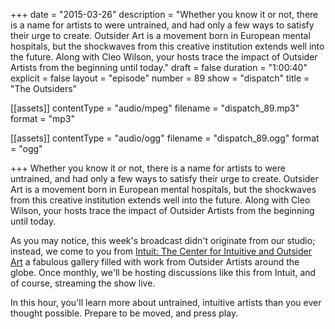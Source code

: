 +++
date = "2015-03-26"
description = "Whether you know it or not, there is a name for artists to were untrained, and had only a few ways to satisfy their urge to create. Outsider Art is a movement born in European mental hospitals, but the shockwaves from this creative institution extends well into the future. Along with Cleo Wilson, your hosts trace the impact of Outsider Artists from the beginning until today."
draft = false
duration = "1:00:40"
explicit = false
layout = "episode"
number = 89
show = "dispatch"
title = "The Outsiders"

[[assets]]
  contentType = "audio/mpeg"
  filename = "dispatch_89.mp3"
  format = "mp3"

[[assets]]
  contentType = "audio/ogg"
  filename = "dispatch_89.ogg"
  format = "ogg"

+++
Whether you know it or not, there is a name for artists to were untrained, and had only a few ways to satisfy their urge to create. Outsider Art is a movement born in European mental hospitals, but the shockwaves from this creative institution extends well into the future. Along with Cleo Wilson, your hosts trace the impact of Outsider Artists from the beginning until today.

As you may notice, this week's broadcast didn't originate from our studio; instead, we come to you from [Intuit: The Center for Intuitive and Outsider Art](http://art.org) a fabulous gallery filled with work from Outsider Artists around the globe. Once monthly, we'll be hosting discussions like this from Intuit, and of course, streaming the show live.

In this hour, you'll learn more about untrained, intuitive artists than you ever thought possible. Prepare to be moved, and press play.